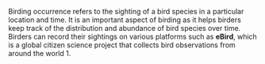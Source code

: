 Birding occurrence refers to the sighting of a bird species in a particular location and time. It is an important aspect of birding as it helps birders keep track of the distribution and abundance of bird species over time. Birders can record their sightings on various platforms such as **eBird**, which is a global citizen science project that collects bird observations from around the world 1.